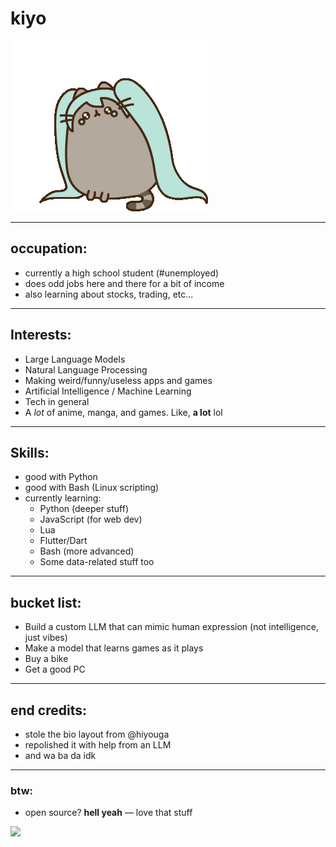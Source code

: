 # kiyo
![](https://github.com/notkiyo/notkiyo/blob/main/hatsune-miku.gif)

---

## occupation:
- currently a high school student (#unemployed)
- does odd jobs here and there for a bit of income
- also learning about stocks, trading, etc...

---

## Interests:
- Large Language Models
- Natural Language Processing
- Making weird/funny/useless apps and games
- Artificial Intelligence / Machine Learning
- Tech in general
- A *lot* of anime, manga, and games. Like, **a lot** lol

---

## Skills:
- good with Python
- good with Bash (Linux scripting)
- currently learning:
  - Python (deeper stuff)
  - JavaScript (for web dev)
  - Lua
  - Flutter/Dart
  - Bash (more advanced)
  - Some data-related stuff too

---

## bucket list:
- Build a custom LLM that can mimic human expression (not intelligence, just vibes)
- Make a model that learns games as it plays
- Buy a bike
- Get a good PC

---

## end credits:
- stole the bio layout from @hiyouga
- repolished it with help from an LLM
- and wa ba da idk

---

### btw:
- open source? **hell yeah** — love that stuff

![](https://tenor.com/view/hatsune-miku-pusheen-crying-sad-gif-26867634)
